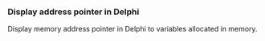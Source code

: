### Display address pointer in Delphi

Display memory address pointer in Delphi to variables allocated in memory.
